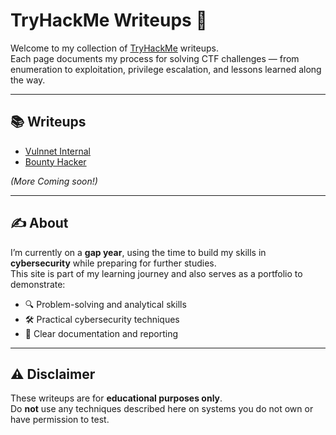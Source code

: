 # TryHackMe Writeups 🚩

Welcome to my collection of [TryHackMe](https://tryhackme.com/) writeups.  
Each page documents my process for solving CTF challenges — from enumeration to exploitation, privilege escalation, and lessons learned along the way.  

---

## 📚 Writeups
- [Vulnnet Internal](writeups/vulnnet_internal.md)
- [Bounty Hacker](writeups/bountyhacker.md)

*(More Coming soon!)*

---

## ✍️ About
I’m currently on a **gap year**, using the time to build my skills in **cybersecurity** while preparing for further studies.  
This site is part of my learning journey and also serves as a portfolio to demonstrate:  

- 🔍 Problem-solving and analytical skills  
- 🛠️ Practical cybersecurity techniques  
- 📝 Clear documentation and reporting  

---

## ⚠️ Disclaimer
These writeups are for **educational purposes only**.  
Do **not** use any techniques described here on systems you do not own or have permission to test.  

